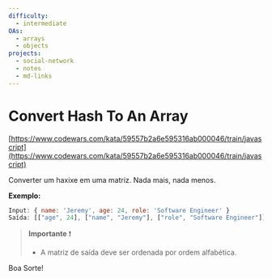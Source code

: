 ```yaml
---
difficulty:
  - intermediate
OAs:
  - arrays
  - objects
projects:
  - social-network
  - notes
  - md-links
---
```


# Convert Hash To An Array

[https://www.codewars.com/kata/59557b2a6e595316ab000046/train/javascript](https://www.codewars.com/kata/59557b2a6e595316ab000046/train/javascript)

Converter um haxixe em uma matriz. Nada mais, nada menos.

__Exemplo:__

```js
Input: { name: 'Jeremy', age: 24, role: 'Software Engineer' }
Saída: [["age", 24], ["name", "Jeremy"], ["role", "Software Engineer"]]
```

> __Importante__ ❗
>
> - A matriz de saída deve ser ordenada por ordem alfabética.

Boa Sorte!
